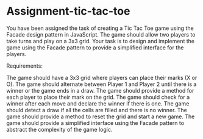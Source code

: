 # Assignment-tic-tac-toe

You have been assigned the task of creating a Tic Tac Toe game using the Facade design pattern in JavaScript. The game should allow two players to take turns and play on a 3x3 grid. Your task is to design and implement the game using the Facade pattern to provide a simplified interface for the players.

Requirements:

The game should have a 3x3 grid where players can place their marks (X or O).
The game should alternate between Player 1 and Player 2 until there is a winner or the game ends in a draw.
The game should provide a method for each player to place their mark on the grid.
The game should check for a winner after each move and declare the winner if there is one.
The game should detect a draw if all the cells are filled and there is no winner.
The game should provide a method to reset the grid and start a new game.
The game should provide a simplified interface using the Facade pattern to abstract the complexity of the game logic.
